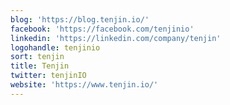 ```yaml
---
blog: 'https://blog.tenjin.io/'
facebook: 'https://facebook.com/tenjinio'
linkedin: 'https://linkedin.com/company/tenjin'
logohandle: tenjinio
sort: tenjin
title: Tenjin
twitter: tenjinIO
website: 'https://www.tenjin.io/'
---
```

